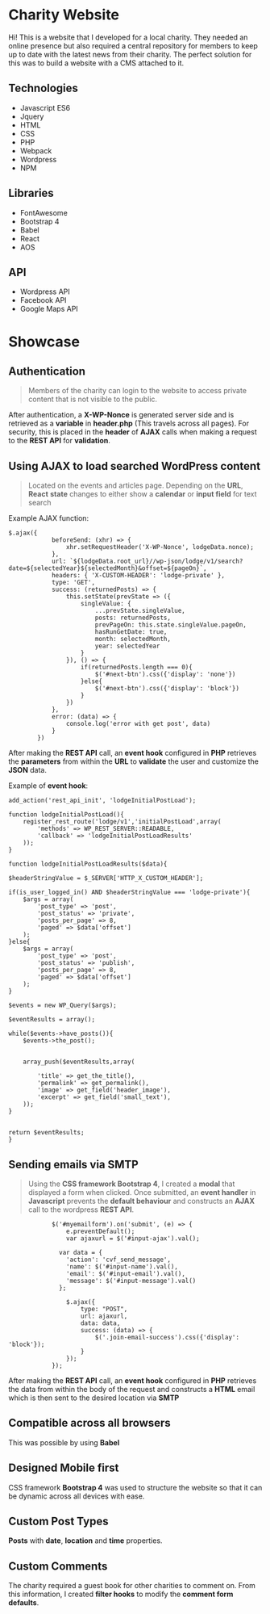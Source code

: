 # Charity Website

Hi! This is a website that I developed for a local charity. They needed an online presence but also required a central repository for members to keep up to date with the latest news from their charity. The perfect solution for this was to build a website with a CMS attached to it. 


## Technologies

 - Javascript ES6
 - Jquery
 - HTML
 - CSS
 - PHP
 - Webpack
 - Wordpress
 - NPM

## Libraries

 - FontAwesome
 - Bootstrap 4
 - Babel
 - React
 - AOS

## API

 - Wordpress API
 - Facebook API
 - Google Maps API

# Showcase
## **Authentication**

> Members of the charity can login to the website to access private
> content that is not visible to the public.

After authentication, a **X-WP-Nonce** is generated server side and is retrieved as a **variable** in **header.php** (This travels across all pages). For security, this is placed in the **header** of **AJAX** calls when making a request to the **REST API** for **validation**.

## Using **AJAX** to load searched WordPress content

> Located on the events and articles page. Depending on the **URL**, **React** **state** changes to either show a **calendar** or **input field** for text search

Example AJAX function:

    $.ajax({
                beforeSend: (xhr) => {
                    xhr.setRequestHeader('X-WP-Nonce', lodgeData.nonce);
                },
                url: `${lodgeData.root_url}//wp-json/lodge/v1/search?date=${selectedYear}${selectedMonth}&offset=${pageOn}`,
                headers: { 'X-CUSTOM-HEADER': 'lodge-private' },
                type: 'GET',
                success: (returnedPosts) => {
                    this.setState(prevState => ({
                        singleValue: {
                            ...prevState.singleValue,
                            posts: returnedPosts,
                            prevPageOn: this.state.singleValue.pageOn,
                            hasRunGetDate: true,
                            month: selectedMonth,
                            year: selectedYear
                        }
                    }), () => {
                        if(returnedPosts.length === 0){
                            $('#next-btn').css({'display': 'none'})
                        }else{
                            $('#next-btn').css({'display': 'block'})
                        }
                    })
                },
                error: (data) => {
                    console.log('error with get post', data)
                }
            })
After making the **REST API** call, an **event hook** configured in **PHP** retrieves the **parameters** from within the **URL** to **validate** the user and customize the **JSON** data.

Example of **event hook**:

    add_action('rest_api_init', 'lodgeInitialPostLoad');

    function lodgeInitialPostLoad(){
        register_rest_route('lodge/v1','initialPostLoad',array(
            'methods' => WP_REST_SERVER::READABLE,
            'callback' => 'lodgeInitialPostLoadResults'
        ));
    }
    
    function lodgeInitialPostLoadResults($data){

	$headerStringValue = $_SERVER['HTTP_X_CUSTOM_HEADER'];

	if(is_user_logged_in() AND $headerStringValue === 'lodge-private'){
		$args = array(
			'post_type' => 'post',
            'post_status' => 'private',
            'posts_per_page' => 8,
            'paged' => $data['offset']
		);
	}else{
		$args = array(
			'post_type' => 'post',
            'post_status' => 'publish',
            'posts_per_page' => 8,
            'paged' => $data['offset']
		);
	}

    $events = new WP_Query($args);

    $eventResults = array();

    while($events->have_posts()){
        $events->the_post();


        array_push($eventResults,array(
            
            'title' => get_the_title(),
            'permalink' => get_permalink(),
            'image' => get_field('header_image'),
            'excerpt' => get_field('small_text'),
        ));
    }
    

    return $eventResults;
    }



## **Sending emails via SMTP**

> Using the **CSS framework Bootstrap 4**, I created a **modal** that
> displayed a form when clicked. Once submitted, an **event handler** in
> **Javascript** prevents the **default behaviour** and constructs an **AJAX** call to the wordpress **REST API**.


                $('#myemailform').on('submit', (e) => {
                    e.preventDefault();
                    var ajaxurl = $('#input-ajax').val();

                  var data = {
	                'action': 'cvf_send_message',
	                'name': $('#input-name').val(),
	                'email': $('#input-email').val(),
	                'message': $('#input-message').val()
                  };

                    $.ajax({
                        type: "POST",
                        url: ajaxurl,
                        data: data,
                        success: (data) => {
                            $('.join-email-success').css({'display': 'block'});
                        }
                    });
                });



After making the **REST API** call, an **event hook** configured in **PHP** retrieves the data from within the body of the request and constructs a **HTML** email which is then sent to the desired location via **SMTP**

## **Compatible across all browsers**
This was possible by using **Babel**
## **Designed Mobile first**
CSS framework **Bootstrap 4** was used to structure the website so that it can be dynamic across all devices with ease.
## **Custom Post Types**
**Posts** with **date**, **location** and **time** properties.

## **Custom Comments**
The charity required a guest book for other charities to comment on. From this information, I created **filter hooks** to modify the **comment form defaults**.

 

```
